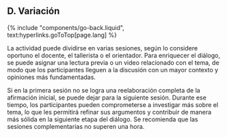 ## D. Variación
{% include "components/go-back.liquid", text:hyperlinks.goToTop[page.lang] %}

La actividad puede dividirse en varias sesiones, según lo considere oportuno el docente, el tallerista o el orientador. Para enriquecer el diálogo, se puede asignar una lectura previa o un video relacionado con el tema, de modo que los participantes lleguen a la discusión con un mayor contexto y opiniones más fundamentadas.

Si en la primera sesión no se logra una reelaboración completa de la afirmación inicial, se puede dejar para la siguiente sesión. Durante ese tiempo, los participantes pueden comprometerse a investigar más sobre el tema, lo que les permitirá refinar sus argumentos y contribuir de manera más sólida en la siguiente etapa del diálogo. Se recomienda que las sesiones complementarias no superen una hora.
